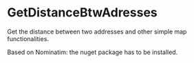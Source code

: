 # GetDistanceBtwAdresses
Get the distance between two addresses and other simple map functionalities.

Based on Nominatim: the nuget package has to be installed.
